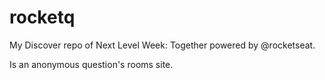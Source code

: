 # rocketq
My Discover repo of Next Level Week: Together powered by @rocketseat.

Is an anonymous question's rooms site.
